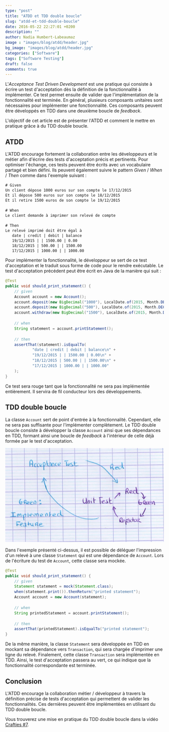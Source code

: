 ```yaml
---
type: "post"
title: "ATDD et TDD double boucle"
slug: "atdd-et-tdd-double-boucle"
date: 2016-05-22 22:27:01 +0200
description: ""
author: Nadia Humbert-Labeaumaz
image : "images/blog/atdd/header.jpg"
bg_image: "images/blog/atdd/header.jpg"
categories: ["Software"]
tags: ["Software Testing"]
draft: false
comments: true
---
```


L'_Acceptance Test Driven Development_ est une pratique qui consiste à écrire un test d'acceptation dès la définition de la fonctionnalité à implémenter. Ce test permet ensuite de valider que l'implémentation de la fonctionnalité est terminée. En général, plusieurs composants unitaires sont nécessaires pour implémenter une fonctionnalité. Ces composants peuvent être développés en TDD dans une deuxième boucle de _feedback_.

L'objectif de cet article est de présenter l'ATDD et comment le mettre en pratique grâce à du TDD double boucle.

<!--more-->

## ATDD

L'ATDD encourage fortement la collaboration entre les développeurs et le métier afin d'écrire des tests d'acceptation précis et pertinents. Pour optimiser l'échange, ces tests peuvent être écrits avec un vocabulaire partagé et bien défini. Ils peuvent également suivre le pattern _Given_ / _When_ / _Then_ comme dans l'exemple suivant :

```
# Given
Un client dépose 1000 euros sur son compte le 17/12/2015
Et il dépose 500 euros sur son compte le 18/12/2015
Et il retire 1500 euros de son compte le 19/12/2015

# When
Le client demande à imprimer son relevé de compte

# Then
Le relevé imprimé doit être égal à
   date | credit | debit | balance
   19/12/2015 | | 1500.00 | 0.00
   18/12/2015 | 500.00 | | 1500.00
   17/12/2015 | 1000.00 | | 1000.00
```

Pour implémenter la fonctionnalité, le développeur se sert de ce test d'acceptation et le traduit sous forme de code pour le rendre exécutable. Le test d'acceptation précédent peut être écrit en Java de la manière qui suit :

```java
@Test
public void should_print_statement() {
    // given
    Account account = new Account();
    account.deposit(new BigDecimal("1000"), LocalDate.of(2015, Month.DECEMBER, 17));
    account.deposit(new BigDecimal("500"), LocalDate.of(2015, Month.DECEMBER, 18));
    account.withdraw(new BigDecimal("1500"), LocalDate.of(2015, Month.DECEMBER, 19));

    // when
    String statement = account.printStatement();

    // then
    assertThat(statement).isEqualTo(
            "date | credit | debit | balance\n" +
            "19/12/2015 | | 1500.00 | 0.00\n" +
            "18/12/2015 | 500.00 | | 1500.00\n" +
            "17/12/2015 | 1000.00 | | 1000.00"
    );
}
```

Ce test sera rouge tant que la fonctionnalité ne sera pas implémentée entièrement. Il servira de fil conducteur lors des développements.

## TDD double boucle

La classe `Account` sert de point d'entrée à la fonctionnalité. Cependant, elle ne sera pas suffisante pour l'implémenter complètement. Le TDD double boucle consiste à développer la classe `Account` ainsi que ses dépendances en TDD, formant ainsi une boucle de _feedback_ à l'intérieur de celle déjà formée par le test d'acceptation.

![Double loop TDD](/images/drafties/double_loop_tdd.png)

Dans l'exemple présenté ci-dessus, il est possible de déléguer l'impression d'un relevé à une classe `Statement` qui est une dépendance de `Account`. Lors de l'écriture du test de `Account`, cette classe sera mockée.

```java
@Test
public void should_print_statement() {
    // given
    Statement statement = mock(Statement.class);
    when(statement.print()).thenReturn("printed statement");
    Account account = new Account(statement);

    // when
    String printedStatement = account.printStatement();

    // then
    assertThat(printedStatement).isEqualTo("printed statement");
}
```

De la même manière, la classe `Statement` sera développée en TDD en mockant sa dépendance vers `Transaction`, qui sera chargée d'imprimer une ligne du relevé. Finalement, cette classe `Transaction` sera implémentée en TDD.
Ainsi, le test d'acceptation passera au vert, ce qui indique que la fonctionnalité correspondante est terminée.

## Conclusion

L'ATDD encourage la collaboration métier / développeur à travers la définition précise de tests d'acceptation qui permettent de valider les fonctionnalités. Ces dernières peuvent être implémentées en utilisant du TDD double boucle.

Vous trouverez une mise en pratique du TDD double boucle dans la vidéo [Crafties #7](https://www.youtube.com/watch?v=Qe84jbwyZ3U).
